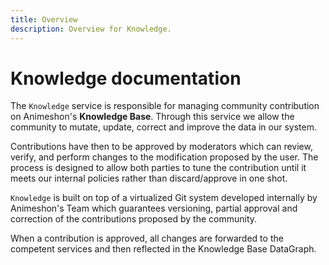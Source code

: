 ```yaml
---
title: Overview
description: Overview for Knowledge.
---
```


# Knowledge documentation

The `Knowledge` service is responsible for managing community contribution on Animeshon's **Knowledge Base**. 
Through this service we allow the community to mutate, update, correct and improve the data in our system.

Contributions have then to be approved by moderators which can review, verify, and perform changes to the modification proposed by the user.
The process is designed to allow both parties to tune the contribution until it meets our internal policies rather than discard/approve in one shot.

`Knowledge` is built on top of a virtualized Git system developed internally by Animeshon's Team which guarantees versioning, partial approval and correction of the contributions proposed by the community.

When a contribution is approved, all changes are forwarded to the competent services and then reflected in the Knowledge Base DataGraph.